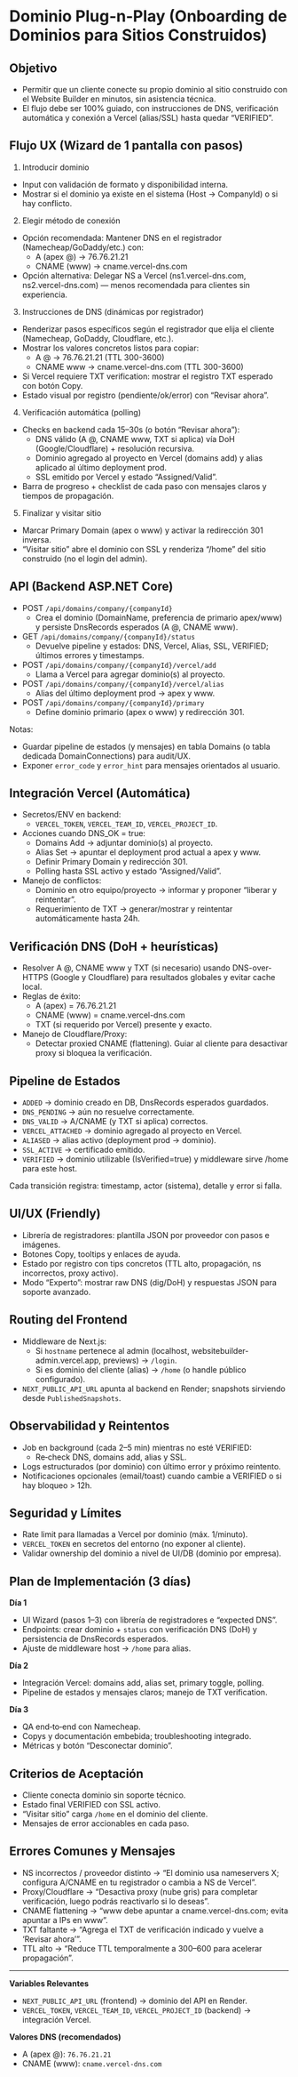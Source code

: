 # Dominio Plug‑n‑Play (Onboarding de Dominios para Sitios Construidos)

## Objetivo
- Permitir que un cliente conecte su propio dominio al sitio construido con el Website Builder en minutos, sin asistencia técnica.
- El flujo debe ser 100% guiado, con instrucciones de DNS, verificación automática y conexión a Vercel (alias/SSL) hasta quedar “VERIFIED”.

## Flujo UX (Wizard de 1 pantalla con pasos)
1) Introducir dominio
- Input con validación de formato y disponibilidad interna.
- Mostrar si el dominio ya existe en el sistema (Host → CompanyId) o si hay conflicto.

2) Elegir método de conexión
- Opción recomendada: Mantener DNS en el registrador (Namecheap/GoDaddy/etc.) con:
  - A (apex @) → 76.76.21.21
  - CNAME (www) → cname.vercel-dns.com
- Opción alternativa: Delegar NS a Vercel (ns1.vercel-dns.com, ns2.vercel-dns.com) — menos recomendada para clientes sin experiencia.

3) Instrucciones de DNS (dinámicas por registrador)
- Renderizar pasos específicos según el registrador que elija el cliente (Namecheap, GoDaddy, Cloudflare, etc.).
- Mostrar los valores concretos listos para copiar:
  - A @ → 76.76.21.21 (TTL 300-3600)
  - CNAME www → cname.vercel-dns.com (TTL 300-3600)
- Si Vercel requiere TXT verification: mostrar el registro TXT esperado con botón Copy.
- Estado visual por registro (pendiente/ok/error) con “Revisar ahora”.

4) Verificación automática (polling)
- Checks en backend cada 15–30s (o botón “Revisar ahora”):
  - DNS válido (A @, CNAME www, TXT si aplica) vía DoH (Google/Cloudflare) + resolución recursiva.
  - Dominio agregado al proyecto en Vercel (domains add) y alias aplicado al último deployment prod.
  - SSL emitido por Vercel y estado “Assigned/Valid”.
- Barra de progreso + checklist de cada paso con mensajes claros y tiempos de propagación.

5) Finalizar y visitar sitio
- Marcar Primary Domain (apex o www) y activar la redirección 301 inversa.
- “Visitar sitio” abre el dominio con SSL y renderiza “/home” del sitio construido (no el login del admin).

## API (Backend ASP.NET Core)
- POST `/api/domains/company/{companyId}`
  - Crea el dominio (DomainName, preferencia de primario apex/www) y persiste DnsRecords esperados (A @, CNAME www).
- GET `/api/domains/company/{companyId}/status`
  - Devuelve pipeline y estados: DNS, Vercel, Alias, SSL, VERIFIED; últimos errores y timestamps.
- POST `/api/domains/company/{companyId}/vercel/add`
  - Llama a Vercel para agregar dominio(s) al proyecto.
- POST `/api/domains/company/{companyId}/vercel/alias`
  - Alias del último deployment prod → apex y www.
- POST `/api/domains/company/{companyId}/primary`
  - Define dominio primario (apex o www) y redirección 301.

Notas:
- Guardar pipeline de estados (y mensajes) en tabla Domains (o tabla dedicada DomainConnections) para audit/UX.
- Exponer `error_code` y `error_hint` para mensajes orientados al usuario.

## Integración Vercel (Automática)
- Secretos/ENV en backend:
  - `VERCEL_TOKEN`, `VERCEL_TEAM_ID`, `VERCEL_PROJECT_ID`.
- Acciones cuando DNS_OK = true:
  - Domains Add → adjuntar dominio(s) al proyecto.
  - Alias Set → apuntar el deployment prod actual a apex y www.
  - Definir Primary Domain y redirección 301.
  - Polling hasta SSL activo y estado “Assigned/Valid”.
- Manejo de conflictos:
  - Dominio en otro equipo/proyecto → informar y proponer “liberar y reintentar”.
  - Requerimiento de TXT → generar/mostrar y reintentar automáticamente hasta 24h.

## Verificación DNS (DoH + heurísticas)
- Resolver A @, CNAME www y TXT (si necesario) usando DNS-over-HTTPS (Google y Cloudflare) para resultados globales y evitar cache local.
- Reglas de éxito:
  - A (apex) = 76.76.21.21
  - CNAME (www) = cname.vercel-dns.com
  - TXT (si requerido por Vercel) presente y exacto.
- Manejo de Cloudflare/Proxy:
  - Detectar proxied CNAME (flattening). Guiar al cliente para desactivar proxy si bloquea la verificación.

## Pipeline de Estados
- `ADDED` → dominio creado en DB, DnsRecords esperados guardados.
- `DNS_PENDING` → aún no resuelve correctamente.
- `DNS_VALID` → A/CNAME (y TXT si aplica) correctos.
- `VERCEL_ATTACHED` → dominio agregado al proyecto en Vercel.
- `ALIASED` → alias activo (deployment prod → dominio).
- `SSL_ACTIVE` → certificado emitido.
- `VERIFIED` → dominio utilizable (IsVerified=true) y middleware sirve /home para este host.

Cada transición registra: timestamp, actor (sistema), detalle y error si falla.

## UI/UX (Friendly)
- Librería de registradores: plantilla JSON por proveedor con pasos e imágenes.
- Botones Copy, tooltips y enlaces de ayuda.
- Estado por registro con tips concretos (TTL alto, propagación, ns incorrectos, proxy activo).
- Modo “Experto”: mostrar raw DNS (dig/DoH) y respuestas JSON para soporte avanzado.

## Routing del Frontend
- Middleware de Next.js:
  - Si `hostname` pertenece al admin (localhost, websitebuilder-admin.vercel.app, previews) → `/login`.
  - Si es dominio del cliente (alias) → `/home` (o handle público configurado).
- `NEXT_PUBLIC_API_URL` apunta al backend en Render; snapshots sirviendo desde `PublishedSnapshots`.

## Observabilidad y Reintentos
- Job en background (cada 2–5 min) mientras no esté VERIFIED:
  - Re‑check DNS, domains add, alias y SSL.
- Logs estructurados (por dominio) con último error y próximo reintento.
- Notificaciones opcionales (email/toast) cuando cambie a VERIFIED o si hay bloqueo > 12h.

## Seguridad y Límites
- Rate limit para llamadas a Vercel por dominio (máx. 1/minuto).
- `VERCEL_TOKEN` en secretos del entorno (no exponer al cliente).
- Validar ownership del dominio a nivel de UI/DB (dominio por empresa).

## Plan de Implementación (3 días)
**Día 1**
- UI Wizard (pasos 1–3) con librería de registradores e “expected DNS”.
- Endpoints: crear dominio + `status` con verificación DNS (DoH) y persistencia de DnsRecords esperados.
- Ajuste de middleware host → `/home` para alias.

**Día 2**
- Integración Vercel: domains add, alias set, primary toggle, polling.
- Pipeline de estados y mensajes claros; manejo de TXT verification.

**Día 3**
- QA end‑to‑end con Namecheap.
- Copys y documentación embebida; troubleshooting integrado.
- Métricas y botón “Desconectar dominio”.

## Criterios de Aceptación
- Cliente conecta dominio sin soporte técnico.
- Estado final VERIFIED con SSL activo.
- “Visitar sitio” carga `/home` en el dominio del cliente.
- Mensajes de error accionables en cada paso.

## Errores Comunes y Mensajes
- NS incorrectos / proveedor distinto → “El dominio usa nameservers X; configura A/CNAME en tu registrador o cambia a NS de Vercel”.
- Proxy/Cloudflare → “Desactiva proxy (nube gris) para completar verificación, luego podrás reactivarlo si lo deseas”.
- CNAME flattening → “www debe apuntar a cname.vercel-dns.com; evita apuntar a IPs en www”.
- TXT faltante → “Agrega el TXT de verificación indicado y vuelve a ‘Revisar ahora’”.
- TTL alto → “Reduce TTL temporalmente a 300–600 para acelerar propagación”.

---
**Variables Relevantes**
- `NEXT_PUBLIC_API_URL` (frontend) → dominio del API en Render.
- `VERCEL_TOKEN`, `VERCEL_TEAM_ID`, `VERCEL_PROJECT_ID` (backend) → integración Vercel.

**Valores DNS (recomendados)**
- A (apex @): `76.76.21.21`
- CNAME (www): `cname.vercel-dns.com`

